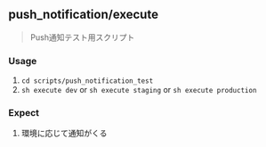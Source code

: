 ## push_notification/execute

> Push通知テスト用スクリプト

### Usage

1. `cd scripts/push_notification_test`
2. `sh execute dev` or `sh execute staging` or `sh execute production`

### Expect

1. 環境に応じて通知がくる